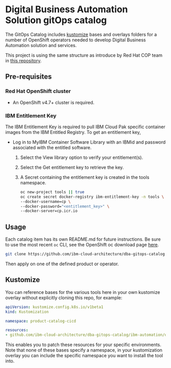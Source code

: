# Digital Business Automation Solution gitOps catalog

The GitOps Catalog includes [kustomize](http://kustomize.io) bases and overlays folders for a number of OpenShift operators needed
to develop Digital Business Automation solution and services.

This project is using the same structure as introduce by Red Hat COP team in [this repository](https://github.com/redhat-cop/gitops-catalog).

## Pre-requisites

### Red Hat OpenShift cluster 
- An OpenShift v4.7+ cluster is required. 

### IBM Entitlement Key

The IBM Entitlement Key is required to pull IBM Cloud Pak specific container images from the IBM Entitled Registry. To get an entitlement key,

* Log in to MyIBM Container Software Library with an IBMid and password associated with the entitled software.

    1. Select the View library option to verify your entitlement(s).
    1. Select the Get entitlement key to retrieve the key.
    1. A Secret containing the entitlement key is created in the tools namespace.

        ```sh
        oc new-project tools || true
        oc create secret docker-registry ibm-entitlement-key -n tools \
        --docker-username=cp \
        --docker-password="<entitlement_key>" \
        --docker-server=cp.icr.io
        ```

## Usage

Each catalog item has its own README.md for future instructions. Be sure to use the most recent `oc` CLI, 
see the OpenShift oc download page [here](https://mirror.openshift.com/pub/openshift-v4/x86_64/clients/ocp/stable/).

```sh
git clone https://github.com/ibm-cloud-architecture/dba-gitops-catalog.git
```

Then apply on one of the defined product or operator.

## Kustomize

You can reference bases for the various tools here in your own kustomize overlay without 
explicitly cloning this repo, for example:

```yaml
apiVersion: kustomize.config.k8s.io/v1beta1
kind: Kustomization

namespace: product-catalog-cicd

resources:
- github.com/ibm-cloud-architecture/dba-gitops-catalog/ibm-automation/operator/base/?ref=main
```

This enables you to patch these resources for your specific environments. 
Note that none of these bases specify a namespace, in your kustomization overlay 
you can include the specific namespace you want to install the tool into.